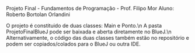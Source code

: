 Projeto Final - Fundamentos de Programação - Prof. Filipo Mor
Aluno: Roberto Bortolan Orlandini

O projeto é constituido de duas classes: Main e Ponto.\n
A pasta ProjetoFinalBlueJ pode ser baixada e aberta diretamente no BlueJ.\n
Alternativamente, o código das duas classes também estão no repositório e podem ser copiados/colados para o BlueJ ou outra IDE.
